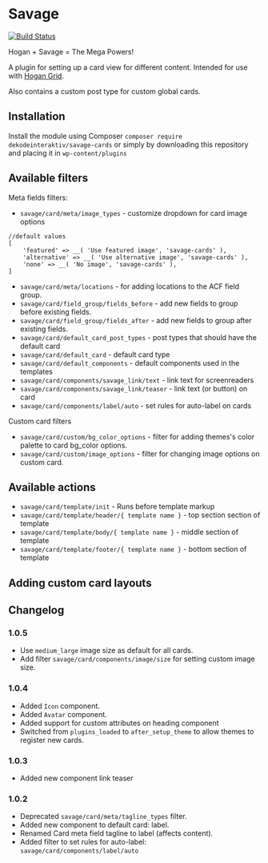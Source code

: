 # Savage
[![Build Status](https://travis-ci.org/DekodeInteraktiv/savage-cards.svg?branch=master)](https://travis-ci.org/DekodeInteraktiv/savage-cards)

Hogan + Savage = The Mega Powers!

A plugin for setting up a card view for different content. Intended for use with [Hogan Grid](https://github.com/DekodeInteraktiv/hogan-grid).

Also contains a custom post type for custom global cards.

## Installation
Install the module using Composer `composer require dekodeinteraktiv/savage-cards` or simply by downloading this repository and placing it in `wp-content/plugins`

## Available filters
Meta fields filters:
- `savage/card/meta/image_types` - customize dropdown for card image options
```
//default values
[
	'featured' => __( 'Use featured image', 'savage-cards' ),
	'alternative' => __( 'Use alternative image', 'savage-cards' ),
	'none' => __( 'No image', 'savage-cards' ),
]
```

- `savage/card/meta/locations` - for adding locations to the ACF field group.
- `savage/card/field_group/fields_before` - add new fields to group before existing fields.
- `savage/card/field_group/fields_after` - add new fields to group after existing fields.
- `savage/card/default_card_post_types` - post types that should have the default card
- `savage/card/default_card` - default card type
- `savage/card/default_components` - default components used in the templates
- `savage/card/components/savage_link/text` - link text for screenreaders
- `savage/card/components/savage_link/teaser` - link text (or button) on card
- `savage/card/components/label/auto` - set rules for auto-label on cards

Custom card filters
- `savage/card/custom/bg_color_options` - filter for adding themes's color palette to card bg_color options.
- `savage/card/custom/image_options` - filter for changing image options on custom card.

## Available actions
- `savage/card/template/init` - Runs before template markup
- `savage/card/template/header/{ template name }` - top section section of template
- `savage/card/template/body/{ template name }` - middle section of template
- `savage/card/template/footer/{ template name }` - bottom section of template

## Adding custom card layouts


## Changelog

### 1.0.5
- Use `medium_large` image size as default for all cards.
- Add filter `savage/card/components/image/size` for setting custom image size.

### 1.0.4
- Added `Icon` component.
- Added `Avatar` component.
- Added support for custom attributes on heading component
- Switched from `plugins_loaded` to `after_setup_theme` to allow themes to register new cards.

### 1.0.3
- Added new component link teaser

### 1.0.2
- Deprecated `savage/card/meta/tagline_types` filter.
- Added new component to default card: label.
- Renamed Card meta field tagline to label (affects content).
- Added filter to set rules for auto-label: `savage/card/components/label/auto`
